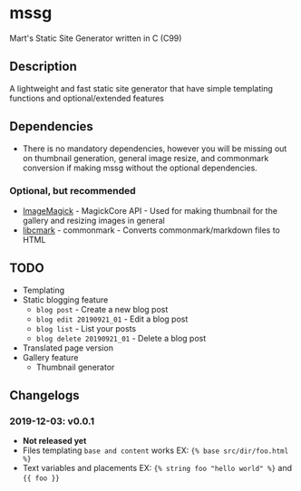 # mssg
Mart's Static Site Generator written in C (C99)

## Description
A lightweight and fast static site generator that have simple templating functions and optional/extended features

## Dependencies
* There is no mandatory dependencies, however you will be missing out on thumbnail generation, general image resize, and commonmark conversion if making mssg without the optional dependencies.
### Optional, but recommended
* [ImageMagick](https://imagemagick.org/api/resize.php#ThumbnailImage) - MagickCore API - Used for making thumbnail for the gallery and resizing images in general
* [libcmark](https://github.com/commonmark/cmark) - commonmark - Converts commonmark/markdown files to HTML

## TODO
* Templating
* Static blogging feature
  * `blog post` - Create a new blog post
  * `blog edit 20190921_01` - Edit a blog post
  * `blog list` - List your posts
  * `blog delete 20190921_01` - Delete a blog post
* Translated page version
* Gallery feature
  * Thumbnail generator

## Changelogs
### 2019-12-03: v0.0.1
* **Not released yet**
* Files templating `base and content` works EX: `{% base src/dir/foo.html %}`
* Text variables and placements EX: `{% string foo "hello world" %}` and `{{ foo }}`

